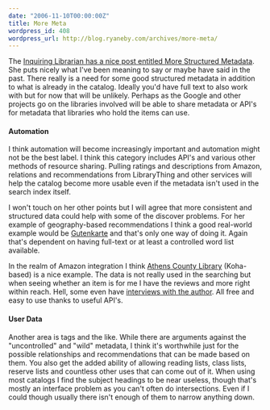 ```yaml
---
date: "2006-11-10T00:00:00Z"
title: More Meta
wordpress_id: 408
wordpress_url: http://blog.ryaneby.com/archives/more-meta/
---
```

The <a href="http://inquiringlibrarian.blogspot.com/2006/11/more-structured-metadata.html">Inquiring Librarian has a nice post entitled More Structured Metadata</a>. She puts nicely what I've been meaning to say or maybe have said in the past. There really is a need for some good structured metadata in addition to what is already in the catalog. Ideally you'd have full text to also work with but for now that will be unlikely. Perhaps as the Google and other projects go on the libraries involved will be able to share metadata or API's for metadata that libraries who hold the items can use.

<h4>Automation</h4>

I think automation will become increasingly important and automation might not be the best label. I think this category includes API's and various other methods of resource sharing. Pulling ratings and descriptions from Amazon, relations and recommendations from LibraryThing and other services will help the catalog become more usable even if the metadata isn't used in the search index itself.

I won't touch on her other points but I will agree that more consistent and structured data could help with some of the discover problems. For her example of geography-based recommendations I think a good real-world example would be <a href="http://gutenkarte.org/">Gutenkarte</a> and that's only one way of doing it. Again that's dependent on having full-text or at least a controlled word list available. 

In the realm of Amazon integration I think <a href="http://search.athenscounty.lib.oh.us">Athens County Library</a> (Koha-based) is a nice example. The data is not really used in the searching but when seeing whether an item is for me I have the reviews and more right within reach. Hell, some even have <a href="http://search.athenscounty.lib.oh.us/cgi-bin/koha/opac-detail.pl?bib=175936&display=descriptions">interviews with the author</a>. All free and easy to use thanks to useful API's.

<h4>User Data</h4>

Another area is tags and the like. While there are arguments against the "uncontrolled" and "wild" metadata, I think it's worthwhile just for the possible relationships and recommendations that can be made based on them. You also get the added ability of allowing reading lists, class lists, reserve lists and countless other uses that can come out of it. When using most catalogs I find the subject headings to be near useless, though that's mostly an interface problem as you can't often do intersections. Even if I could though usually there isn't enough of them to narrow anything down.
